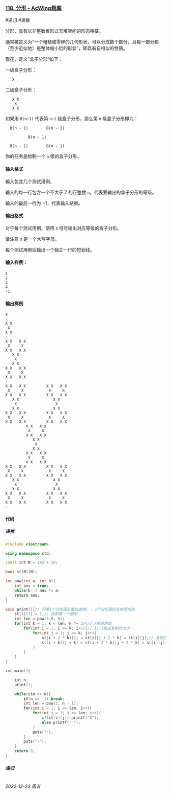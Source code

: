 ### [118. 分形 - AcWing题库](https://www.acwing.com/problem/content/120/)

#递归 #递推

分形，具有以非整数维形式充填空间的形态特征。

通常被定义为“一个粗糙或零碎的几何形状，可以分成数个部分，且每一部分都（至少近似地）是整体缩小后的形状”，即具有自相似的性质。

现在，定义“盒子分形”如下：

一级盒子分形：

```
   X
```

二级盒子分形：

```
   X X
    X
   X X
```

如果用 `B(n−1)` 代表第 `n−1` 级盒子分形，那么第 `n` 级盒子分形即为：

```
  B(n - 1)        B(n - 1)

          B(n - 1)

  B(n - 1)        B(n - 1)
```

你的任务是绘制一个 `n` 级的盒子分形。

#### 输入格式

输入包含几个测试用例。

输入的每一行包含一个不大于 7 的正整数 `n`，代表要输出的盒子分形的等级。

输入的最后一行为 −1，代表输入结束。

#### 输出格式

对于每个测试用例，使用 `X` 符号输出对应等级的盒子分形。

请注意 `X` 是一个大写字母。

每个测试用例后输出一个独立一行的短划线。

#### 输入样例：

```
1
2
3
4
-1
```

#### 输出样例

```
X
-
X X
 X
X X
-
X X   X X
 X     X
X X   X X
   X X
    X
   X X
X X   X X
 X     X
X X   X X
-
X X   X X         X X   X X
 X     X           X     X
X X   X X         X X   X X
   X X               X X
    X                 X
   X X               X X
X X   X X         X X   X X
 X     X           X     X
X X   X X         X X   X X
         X X   X X
          X     X
         X X   X X
            X X
             X
            X X
         X X   X X
          X     X
         X X   X X
X X   X X         X X   X X
 X     X           X     X
X X   X X         X X   X X
   X X               X X
    X                 X
   X X               X X
X X   X X         X X   X X
 X     X           X     X
X X   X X         X X   X X
-
```

#### 代码

##### 递推

```cpp
#include <iostream>

using namespace std;

const int N = 1e3 + 10;

bool st[N][N];

int pow(int a, int b){
    int ans = true;
    while(b--) ans *= a;
    return ans;
}

void print(){// 将第i个分形图形看成由第i - 1个分形图形复制而成的
    st[1][1] = 1;// 绘制第一个图形
    int len = pow(3.0, 6);
    for(int k = 1; k < len; k *= 3){// k描述跨度
        for(int i = 1; i <= k; i++){// i, j描述复制的大小
            for(int j = 1; j <= k; j++){
                st[i + 2 * k][j] = st[i][j + 2 * k] = st[i][j];// 复制左下与右上角
                st[i + k][j + k] = st[i + 2 * k][j + 2 * k] = st[i][j];// 复制中间与右下角
            }
        }
    }    
}

int main(){

    int n;
    print();

    while(cin >> n){
        if(n == -1) break;
        int len = pow(3, n - 1);
        for(int i = 1; i <= len; i++){
            for(int j = 1; j <= len; j++){
                if(st[i][j]) printf("X");
                else printf(" ");
            }
            puts("");
        }
        puts("-");
    }
    return 0;
}
```

##### 递归

```cpp
```




*2022-12-23 周五*